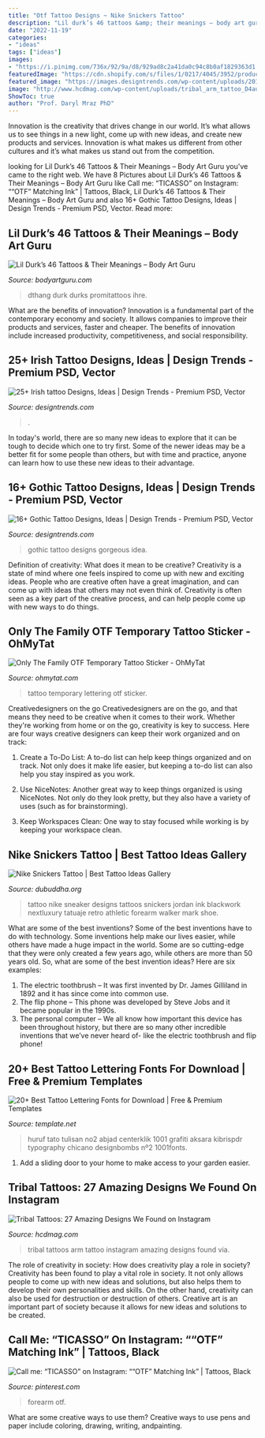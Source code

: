 ```yaml
---
title: "Otf Tattoo Designs ~ Nike Snickers Tattoo"
description: "Lil durk’s 46 tattoos &amp; their meanings – body art guru"
date: "2022-11-19"
categories:
- "ideas"
tags: ["ideas"]
images:
- "https://i.pinimg.com/736x/92/9a/d8/929ad8c2a41da0c94c8b0af1829363d1.jpg"
featuredImage: "https://cdn.shopify.com/s/files/1/0217/4045/3952/products/Small-Only-The-Family-OTF-Lettering-Temporary-Tattoo-Sticker-Design-Idea-Inner-Arm_1200x1200.jpg?v=1568975663"
featured_image: "https://images.designtrends.com/wp-content/uploads/2016/07/01045347/Gorgeous-Gothic-Tattoo-Design-Idea.jpg"
image: "http://www.hcdmag.com/wp-content/uploads/tribal_arm_tattoo_D4aufv31Y-1024x1024.jpg"
ShowToc: true
author: "Prof. Daryl Mraz PhD"
---
```



Innovation is the creativity that drives change in our world. It’s what allows us to see things in a new light, come up with new ideas, and create new products and services. Innovation is what makes us different from other cultures and it’s what makes us stand out from the competition.

	

		
looking for Lil Durk’s 46 Tattoos &amp; Their Meanings – Body Art Guru you've came to the right web. We have 8 Pictures about Lil Durk’s 46 Tattoos &amp; Their Meanings – Body Art Guru like Call me: “TICASSO” on Instagram: ““OTF” Matching Ink” | Tattoos, Black, Lil Durk’s 46 Tattoos &amp; Their Meanings – Body Art Guru and also 16+ Gothic Tattoo Designs, Ideas | Design Trends - Premium PSD, Vector. Read more:
		
    
## Lil Durk’s 46 Tattoos &amp; Their Meanings – Body Art Guru

<img loading=lazy src="https://bodyartguru.com/wp-content/uploads/2019/12/lil-durk-dthang-tattoo.jpg" onerror="this.onerror=null;this.src='https://tse2.mm.bing.net/th?id=OIP.96MYMuh1dBbJNseMQDv4SQHaHa&amp;pid=15.1';" alt="Lil Durk’s 46 Tattoos &amp; Their Meanings – Body Art Guru">

_Source: bodyartguru.com_

>dthang durk durks promitattoos ihre. 

	

What are the benefits of innovation?
Innovation is a fundamental part of the contemporary economy and society. It allows companies to improve their products and services, faster and cheaper. The benefits of innovation include increased productivity, competitiveness, and social responsibility.

    
## 25+ Irish Tattoo Designs, Ideas | Design Trends - Premium PSD, Vector

<img loading=lazy src="https://images.designtrends.com/wp-content/uploads/2016/03/29085234/Fashionable-Irish-Tattoo.jpg" onerror="this.onerror=null;this.src='https://tse4.mm.bing.net/th?id=OIP.ooRPcc8gjYjxakC4rsavdgHaHa&amp;pid=15.1';" alt="25+ Irish tattoo Designs, Ideas | Design Trends - Premium PSD, Vector">

_Source: designtrends.com_

>. 

	

In today's world, there are so many new ideas to explore that it can be tough to decide which one to try first. Some of the newer ideas may be a better fit for some people than others, but with time and practice, anyone can learn how to use these new ideas to their advantage.

    
## 16+ Gothic Tattoo Designs, Ideas | Design Trends - Premium PSD, Vector

<img loading=lazy src="https://images.designtrends.com/wp-content/uploads/2016/07/01045347/Gorgeous-Gothic-Tattoo-Design-Idea.jpg" onerror="this.onerror=null;this.src='https://tse4.mm.bing.net/th?id=OIP.yfTXEiW9QtOjHAwozslxbgHaHa&amp;pid=15.1';" alt="16+ Gothic Tattoo Designs, Ideas | Design Trends - Premium PSD, Vector">

_Source: designtrends.com_

>gothic tattoo designs gorgeous idea. 

	

Definition of creativity: What does it mean to be creative?
Creativity is a state of mind where one feels inspired to come up with new and exciting ideas. People who are creative often have a great imagination, and can come up with ideas that others may not even think of. Creativity is often seen as a key part of the creative process, and can help people come up with new ways to do things.

    
## Only The Family OTF Temporary Tattoo Sticker - OhMyTat

<img loading=lazy src="https://cdn.shopify.com/s/files/1/0217/4045/3952/products/Small-Only-The-Family-OTF-Lettering-Temporary-Tattoo-Sticker-Design-Idea-Inner-Arm_1200x1200.jpg?v=1568975663" onerror="this.onerror=null;this.src='https://tse4.mm.bing.net/th?id=OIP.vMbHAeuD5QGOzOZhyqtWXwHaHa&amp;pid=15.1';" alt="Only The Family OTF Temporary Tattoo Sticker - OhMyTat">

_Source: ohmytat.com_

>tattoo temporary lettering otf sticker. 

	

Creativedesigners on the go
Creativedesigners are on the go, and that means they need to be creative when it comes to their work. Whether they're working from home or on the go, creativity is key to success. Here are four ways creative designers can keep their work organized and on track:
1. Create a To-Do List: A to-do list can help keep things organized and on track. Not only does it make life easier, but keeping a to-do list can also help you stay inspired as you work.

2. Use NiceNotes: Another great way to keep things organized is using NiceNotes. Not only do they look pretty, but they also have a variety of uses (such as for brainstorming).

3. Keep Workspaces Clean: One way to stay focused while working is by keeping your workspace clean.

    
## Nike Snickers Tattoo | Best Tattoo Ideas Gallery

<img loading=lazy src="http://www.dubuddha.org/wp-content/uploads/2015/06/Nike-Snickers-Tattoo-by-Mark-Walker.jpg" onerror="this.onerror=null;this.src='https://tse1.mm.bing.net/th?id=OIP.13pL0rGK16scfcksdyvyMAHaHa&amp;pid=15.1';" alt="Nike Snickers Tattoo | Best Tattoo Ideas Gallery">

_Source: dubuddha.org_

>tattoo nike sneaker designs tattoos snickers jordan ink blackwork nextluxury tatuaje retro athletic forearm walker mark shoe. 

	

What are some of the best inventions?
Some of the best inventions have to do with technology. Some inventions help make our lives easier, while others have made a huge impact in the world. Some are so cutting-edge that they were only created a few years ago, while others are more than 50 years old. So, what are some of the best invention ideas? Here are six examples: 
1) The electric toothbrush – It was first invented by Dr. James Gilliland in 1892 and it has since come into common use.
2) The flip phone – This phone was developed by Steve Jobs and it became popular in the 1990s.
3) The personal computer – We all know how important this device has been throughout history, but there are so many other incredible inventions that we’ve never heard of- like the electric toothbrush and flip phone!

    
## 20+ Best Tattoo Lettering Fonts For Download | Free &amp; Premium Templates

<img loading=lazy src="https://images.template.net/wp-content/uploads/2015/01/Extra-Ornamental-No2-Font.jpg" onerror="this.onerror=null;this.src='https://tse4.mm.bing.net/th?id=OIP.8o04RB00GNtL9jYEkq4mLwHaDt&amp;pid=15.1';" alt="20+ Best Tattoo Lettering Fonts for Download | Free &amp; Premium Templates">

_Source: template.net_

>huruf tato tulisan no2 abjad centerklik 1001 grafiti aksara kibrispdr typography chicano designbombs nº2 1001fonts. 

	

1. Add a sliding door to your home to make access to your garden easier.

    
## Tribal Tattoos: 27 Amazing Designs We Found On Instagram

<img loading=lazy src="http://www.hcdmag.com/wp-content/uploads/tribal_arm_tattoo_D4aufv31Y-1024x1024.jpg" onerror="this.onerror=null;this.src='https://tse2.mm.bing.net/th?id=OIP.ItI8I2-opTWf3XVKH_NcsAHaHa&amp;pid=15.1';" alt="Tribal Tattoos: 27 Amazing Designs We Found on Instagram">

_Source: hcdmag.com_

>tribal tattoos arm tattoo instagram amazing designs found via. 

	

The role of creativity in society: How does creativity play a role in society?
Creativity has been found to play a vital role in society. It not only allows people to come up with new ideas and solutions, but also helps them to develop their own personalities and skills. On the other hand, creativity can also be used for destruction or destruction of others. Creative art is an important part of society because it allows for new ideas and solutions to be created.

    
## Call Me: “TICASSO” On Instagram: ““OTF” Matching Ink” | Tattoos, Black

<img loading=lazy src="https://i.pinimg.com/736x/92/9a/d8/929ad8c2a41da0c94c8b0af1829363d1.jpg" onerror="this.onerror=null;this.src='https://tse1.mm.bing.net/th?id=OIP.-x9qd6siIjAbcoztLzIxBgHaIT&amp;pid=15.1';" alt="Call me: “TICASSO” on Instagram: ““OTF” Matching Ink” | Tattoos, Black">

_Source: pinterest.com_

>forearm otf. 

	

What are some creative ways to use them?
Creative ways to use pens and paper include coloring, drawing, writing, andpainting.

